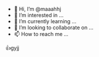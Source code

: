 - 👋 Hi, I’m @maaahhj
- 👀 I’m interested in ...
- 🌱 I’m currently learning ...
- 💞️ I’m looking to collaborate on ...
- 📫 How to reach me ...

<!---
maaahhj/maaahhj is a ✨ special ✨ repository because its `README.md` (this file) appears on your GitHub profile.
You can click the Preview link to take a look at your changes.
--->
👍gyjj
